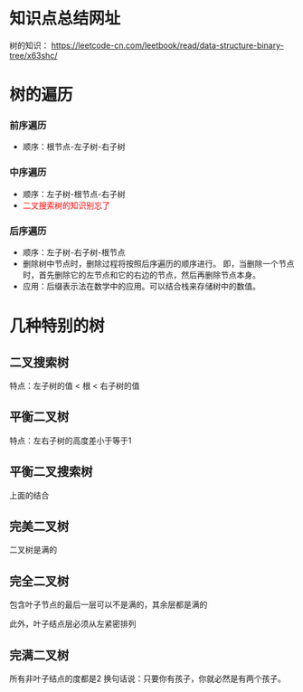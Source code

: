 # 知识点总结网址

树的知识： https://leetcode-cn.com/leetbook/read/data-structure-binary-tree/x63shc/



# 树的遍历

### 前序遍历

- 顺序：根节点-左子树-右子树

### 中序遍历

- 顺序：左子树-根节点-右子树
- <font color='red'>二叉搜索树的知识别忘了</font>

### 后序遍历

- 顺序：左子树-右子树-根节点
- 删除树中节点时，删除过程将按照后序遍历的顺序进行。 即，当删除一个节点时，首先删除它的左节点和它的右边的节点，然后再删除节点本身。
- 应用：后缀表示法在数学中的应用。可以结合栈来存储树中的数值。





# 几种特别的树

## 二叉搜索树

特点：左子树的值  < 根 < 右子树的值



## 平衡二叉树  

特点：左右子树的高度差小于等于1



## 平衡二叉搜索树

上面的结合



## 完美二叉树

二叉树是满的



## 完全二叉树

包含叶子节点的最后一层可以不是满的，其余层都是满的

此外，叶子结点层必须从左紧密排列

## 完满二叉树

所有非叶子结点的度都是2 
 换句话说：只要你有孩子，你就必然是有两个孩子。